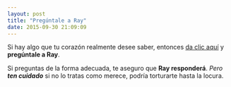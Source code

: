 ```yaml
---
layout: post
title: "Pregúntale a Ray"
date: 2015-09-30 21:09:09
---
```

Si hay algo que tu corazón realmente desee saber, entonces  [da clic aquí][36fcc73b] y **pregúntale a Ray**.

Si preguntas de la forma adecuada, te aseguro que **Ray responderá**. _Pero **ten cuidado**_ si no lo tratas como merece, podría torturarte hasta la locura.


  [36fcc73b]: http://ray.creepypastas.net/ "Pregúntale a Ray"
